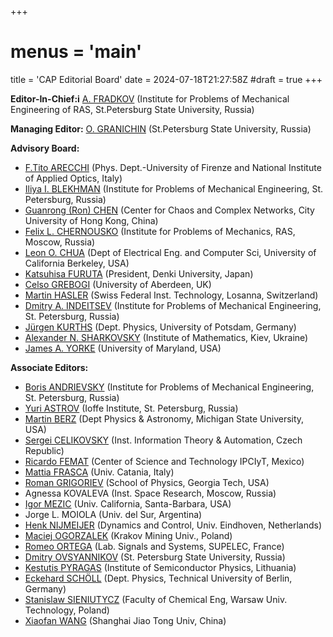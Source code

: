 +++
# menus = 'main'
title = 'CAP Editorial Board'
date = 2024-07-18T21:27:58Z
#draft = true
+++


**Editor-In-Chief:i** [A. FRADKOV](http://www.ipme.ru/ipme/labs/ccs/alf.htm) (Institute for Problems of Mechanical Engineering of RAS, St.Petersburg State University, Russia)

**Managing Editor:** [O. GRANICHIN](http://www.math.spbu.ru/user/gran/oleg_granichin.html) (St.Petersburg State University, Russia)

**Advisory Board:**

* [F.Tito ARECCHI](http://www.ino.it/~arecchi/) (Phys. Dept.-University of Firenze and National Institute of Applied Optics, Italy)
* [Iliya I. BLEKHMAN](http://www.ipme.ru/ipme/labs/vm/head.htm) (Institute for Problems of Mechanical Engineering, St. Petersburg, Russia)
* [Guanrong (Ron) CHEN](http://www.ee.cityu.edu.hk/~gchen/) (Center for Chaos and Complex Networks, City University of Hong Kong, China)
* [Felix L. CHERNOUSKO](http://www.ipu.ru/node/9601) (Institute for Problems of Mechanics, RAS, Moscow, Russia)
* [Leon O. CHUA](https://people.eecs.berkeley.edu/~chua/) (Dept of Electrical Eng. and Computer Sci, University of California Berkeley, USA)
* [Katsuhisa FURUTA](http://t2r2.star.titech.ac.jp/cgi-bin/researcherinfo.cgi?lv=en&q_researcher_content_number=aa6a4f609b48a54b55c76683bb9c1fd2) (President, Denki University, Japan)
* [Celso GREBOGI](http://www.abdn.ac.uk/ncs/profiles/grebogi) (University of Aberdeen, UK)
* [Martin HASLER](https://people.epfl.ch/martin.hasler) (Swiss Federal Inst. Technology, Losanna, Switzerland)
* [Dmitry A. INDEITSEV](http://www.ipme.ru/ipme/labs/he/indeng.htm) (Institute for Problems of Mechanical Engineering, St. Petersburg, Russia)
* [Jürgen KURTHS](https://www.pik-potsdam.de/members/kurths) (Dept. Physics, University of Potsdam, Germany)
* [Alexander N. SHARKOVSKY](http://www.imath.kiev.ua/~asharkov/) (Institute of Mathematics, Kiev, Ukraine)
* [James A. YORKE](http://yorke.umd.edu) (University of Maryland, USA)

**Associate Editors:**

* [Boris ANDRIEVSKY](http://www.ipme.ru/ipme/labs/ccs/andri.htm) (Institute for Problems of Mechanical Engineering, St. Petersburg, Russia)
* [Yuri ASTROV](http://www.ioffe.ru/LNEPS/research/shreter.html) (Ioffe Institute, St. Petersburg, Russia)
* [Martin BERZ](http://www.pa.msu.edu/profile/berz) (Dept Physics & Astronomy, Michigan State University, USA)
* [Sergei CELIKOVSKY](http://www.utia.cas.cz/people/celikovsky) (Inst. Information Theory & Automation, Czech Republic)
* [Ricardo FEMAT](http://www.ipicyt.edu.mx/english/About/about.php) (Center of Science and Technology IPCIyT, Mexico)
* [Mattia FRASCA](http://www.dees.unict.it/mfrasca/home.html) (Univ. Catania, Italy)
* [Roman GRIGORIEV](https://www.physics.gatech.edu/user/roman-grigoriev) (School of Physics, Georgia Tech, USA)
* Agnessa KOVALEVA (Inst. Space Research, Moscow, Russia)
* [Igor MEZIC](https://mgroup.me.ucsb.edu) (Univ. California, Santa-Barbara, USA)
* Jorge L. MOIOLA (Univ. del Sur, Argentina)
* [Henk NIJMEIJER](https://www.tue.nl/en/university/departments/mechanical-engineering/the-department/staff/detail/ep/e/d/ep-uid/19970028/) (Dynamics and Control, Univ. Eindhoven, Netherlands)
* [Maciej OGORZALEK](http://home.agh.edu.pl/~maciej/) (Krakov Mining Univ., Poland)
* [Romeo ORTEGA](http://webpages.lss.supelec.fr/perso/ortega/) (Lab. Signals and Systems, SUPELEC, France)
* [Dmitry OVSYANNIKOV](http://www.apmath.spbu.ru/ru/staff/ovsyannikov/index.html) (St. Petersburg State University, Russia)
* [Kestutis PYRAGAS](http://pyragas.pfi.lt) (Institute of Semiconductor Physics, Lithuania)
* [Eckehard SCHÖLL](http://www.itp.tu-berlin.de/schoell/nlds/home/) (Dept. Physics, Technical University of Berlin, Germany)
* [Stanislaw SIENIUTYCZ](http://www.ichip.pw.edu.pl/en/sieniutycz) (Faculty of Chemical Eng, Warsaw Univ. Technology, Poland)
* [Xiaofan WANG](http://iwct.sjtu.edu.cn/Personal/xwang8/) (Shanghai Jiao Tong Univ, China)






